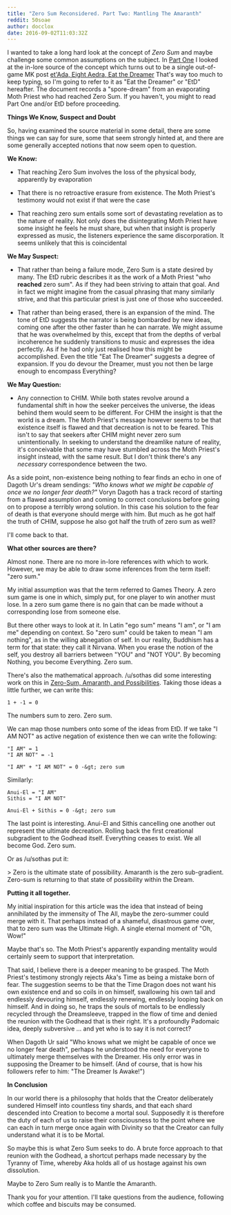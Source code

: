 ```yaml
---
title: "Zero Sum Reconsidered. Part Two: Mantling The Amaranth"
reddit: 50soae
author: docclox
date: 2016-09-02T11:03:32Z
---
```


I wanted to take a long hard look at the concept of *Zero Sum* and maybe challenge some common assumptions on the subject. In [Part One](https://www.reddit.com/r/teslore/comments/50gsgb/zero_sum_reconsidered_part_one_eat_the_dreamer/) I looked at the in-lore source of the concept which turns out to be a single out-of-game MK post [et'Ada, Eight Aedra, Eat the Dreamer](http://www.imperial-library.info/content/etada-eight-aedra-eat-dreamer) That's way too much to keep typing, so I'm going to refer to it as "Eat the Dreamer" or "EtD" hereafter. The document records a "spore-dream" from an evaporating Moth Priest who had reached Zero Sum. If you haven't, you might to read Part One and/or EtD before proceeding. 

**Things We Know, Suspect and Doubt**

So, having examined the source material in some detail, there are some things we can say for sure, some that seem strongly hinted at, and there are some generally accepted notions that now seem open to question.

**We Know:**

* That reaching Zero Sum involves the loss of the physical body, apparently by evaporation
	
* That there is no retroactive erasure from existence. The Moth Priest's testimony would not exist if that were the case
	
* That reaching zero sum entails some sort of devastating revelation as to the nature of reality.  Not only does the disintegrating Moth Priest have some insight he feels he must share, but when that insight is properly expressed as music, the listeners experience the same discorporation. It seems unlikely that this is coincidental

**We May Suspect:**

* That rather than being a failure mode, Zero Sum is a state desired by many. The EtD rubric describes it as the work of a Moth Priest "who **reached** zero sum". As if they had been striving to attain that goal. And in fact we might imagine from the casual phrasing that many similarly strive, and that this particular priest is just one of those who succeeded.
	
* That rather than being erased, there is an expansion of the mind. The tone of EtD suggests the narrator is being bombarded by new ideas, coming one after the other faster than he can narrate. We might assume that he was overwhelmed by this, except that from the depths of verbal incoherence he suddenly transitions to music and expresses the idea perfectly. As if he had only just realised how this might be accomplished. Even the title "Eat The Dreamer" suggests a degree of expansion. If you do devour the Dreamer, must you not then be large enough to encompass Everything?

**We May Question:**

* Any connection to CHIM. While both states revolve around a fundamental shift in how the seeker perceives the universe, the ideas behind them would seem to be different. For CHIM the insight is that the world is a dream. The Moth Priest's message however seems to be that existence itself is flawed and that decreation is not to be feared. This isn't to say that seekers after CHIM might never zero sum unintentionally. In seeking to understand the dreamlike nature of reality, it's conceivable that some may have stumbled across the Moth Priest's insight instead, with the same result. But I don't think there's any *necessary* correspondence between the two.
	
As a side point, non-existence being nothing to fear finds an echo in one of Dagoth Ur's dream sendings: *"Who knows what we might be capable of once we no longer fear death?"* Voryn Dagoth has a track record of starting from a flawed assumption and coming to correct conclusions before going on to propose a terribly wrong solution. In this case his solution to the fear of death is that everyone should merge with him. But much as he got half the truth of CHIM, suppose he also got half the truth of zero sum as well?

I'll come back to that.

**What other sources are there?**

Almost none. There are no more in-lore references with which to work. However, we may be able to draw some inferences from the term itself: "zero sum."

My initial assumption was that the term referred to Games Theory. A zero sum game is one in which, simply put, for one player to win another must lose. In a zero sum game there is no gain that can be made without a corresponding lose from someone else. 

But there other ways to look at it. In Latin "ego sum" means "I am", or "I am me" depending on context. So "zero sum" could be taken to mean "I am nothing", as in the willing abnegation of self. In our reality, Buddhism has a term for that state: they call it Nirvana. When you erase the notion of the self, you destroy all barriers between "YOU" and "NOT YOU". By becoming Nothing, you become Everything. Zero sum.

There's also the mathematical approach. /u/sothas did some interesting work on this in [Zero-Sum, Amaranth, and Possibilities](https://www.reddit.com/r/teslore/comments/2qqtio/zerosum_amaranth_and_possibilities/). Taking those ideas a little further, we can write this:

	1 + -1 = 0 
	
The numbers sum to zero. Zero sum.

We can map those numbers onto some of the ideas from EtD. If we take "I AM NOT" as active negation of existence then we can write the following:

	"I AM" = 1
	"I AM NOT" = -1
	
	"I AM" + "I AM NOT" = 0 -&gt; zero sum
	
Similarly:

	Anui-El = "I AM"
	Sithis = "I AM NOT"
	
	Anui-El + Sithis = 0 -&gt; zero sum
	
The last point is interesting. Anui-El and Sithis cancelling one another out represent the ultimate decreation. Rolling back the first creational subgradient to the Godhead itself. Everything ceases to exist. We all become God. Zero sum. 

Or as /u/sothas put it:

&gt; Zero is the ultimate state of possibility. Amaranth is the zero sub-gradient. Zero-sum is returning to that state of possibility within the Dream.

**Putting it all together.**

My initial inspiration for this article was the idea that instead of being annihilated by the immensity of The All, maybe the zero-summer could merge with it. That perhaps instead of a shameful, disastrous game over, that to zero sum was the Ultimate High. A single eternal moment of "Oh, Wow!"

Maybe that's so. The Moth Priest's apparently expanding mentality would certainly seem to support that interpretation.

That said, I believe there is a deeper meaning to be grasped. The Moth Priest's testimony strongly rejects Aka's Time as being a mistake born of fear. The suggestion seems to be that the Time Dragon does not want his own existence end and so coils in on himself, swallowing his own tail and endlessly devouring himself, endlessly renewing, endlessly looping back on himself. And in doing so, he traps the souls of mortals to be endlessly recycled through the Dreamsleeve, trapped in the flow of time and denied the reunion with the Godhead that is their right. It's a profoundly Padomaic idea, deeply subversive ... and yet who is to say it is not correct?

When Dagoth Ur  said "Who knows what we might be capable of once we no longer fear death", perhaps he understood the need for everyone to ultimately merge themselves with the Dreamer. His only error was in supposing the Dreamer to be himself. (And of course, that is how his followers refer to him: "The Dreamer Is Awake!")

**In Conclusion**

In our world there is a philosophy that holds that the Creator deliberately sundered Himself into countless tiny shards, and that each shard descended into Creation to become a mortal soul. Supposedly it is therefore the duty of each of us to raise their consciousness to the point where we can each in turn merge once again with Divinity so that the Creator can fully understand what it is to be Mortal.

So maybe this is what Zero Sum seeks to do. A brute force approach to that reunion with the Godhead, a shortcut perhaps made necessary by the Tyranny of Time, whereby Aka holds all of us hostage against his own dissolution.
 
Maybe to Zero Sum really is to Mantle the Amaranth.

Thank you for your attention. I'll take questions from the audience, following which coffee and biscuits may be consumed.

